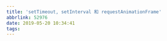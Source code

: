 ```yaml
---
title: 'setTimeout, setInterval 和 requestAnimationFrame'
abbrlink: 52976
date: 2019-05-20 10:34:41
tags:
---
```

